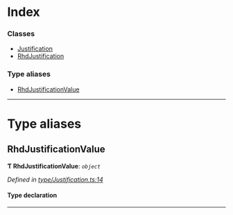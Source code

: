 

# Index

### Classes

* [Justification](../classes/_type_justification_.justification.md)
* [RhdJustification](../classes/_type_justification_.rhdjustification.md)

### Type aliases

* [RhdJustificationValue](_type_justification_.md#rhdjustificationvalue)

---

# Type aliases

<a id="rhdjustificationvalue"></a>

##  RhdJustificationValue

**Ƭ RhdJustificationValue**: *`object`*

*Defined in [type/Justification.ts:14](https://github.com/polkadot-js/api/blob/c827bdb/packages/types/src/type/Justification.ts#L14)*

#### Type declaration

___

